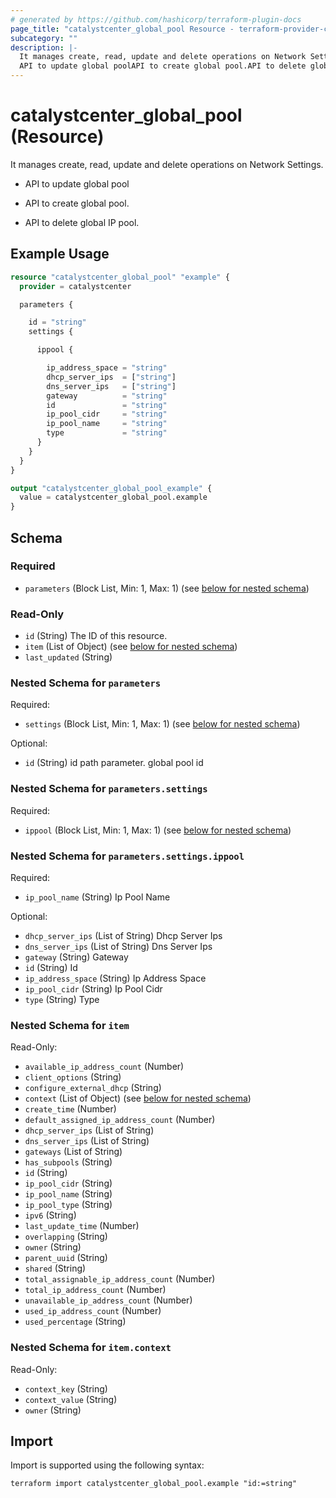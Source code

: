 ```yaml
---
# generated by https://github.com/hashicorp/terraform-plugin-docs
page_title: "catalystcenter_global_pool Resource - terraform-provider-catalystcenter"
subcategory: ""
description: |-
  It manages create, read, update and delete operations on Network Settings.
  API to update global poolAPI to create global pool.API to delete global IP pool.
---
```


# catalystcenter_global_pool (Resource)

It manages create, read, update and delete operations on Network Settings.

- API to update global pool

- API to create global pool.

- API to delete global IP pool.

## Example Usage

```terraform
resource "catalystcenter_global_pool" "example" {
  provider = catalystcenter

  parameters {

    id = "string"
    settings {

      ippool {

        ip_address_space = "string"
        dhcp_server_ips  = ["string"]
        dns_server_ips   = ["string"]
        gateway          = "string"
        id               = "string"
        ip_pool_cidr     = "string"
        ip_pool_name     = "string"
        type             = "string"
      }
    }
  }
}

output "catalystcenter_global_pool_example" {
  value = catalystcenter_global_pool.example
}
```

<!-- schema generated by tfplugindocs -->
## Schema

### Required

- `parameters` (Block List, Min: 1, Max: 1) (see [below for nested schema](#nestedblock--parameters))

### Read-Only

- `id` (String) The ID of this resource.
- `item` (List of Object) (see [below for nested schema](#nestedatt--item))
- `last_updated` (String)

<a id="nestedblock--parameters"></a>
### Nested Schema for `parameters`

Required:

- `settings` (Block List, Min: 1, Max: 1) (see [below for nested schema](#nestedblock--parameters--settings))

Optional:

- `id` (String) id path parameter. global pool id

<a id="nestedblock--parameters--settings"></a>
### Nested Schema for `parameters.settings`

Required:

- `ippool` (Block List, Min: 1, Max: 1) (see [below for nested schema](#nestedblock--parameters--settings--ippool))

<a id="nestedblock--parameters--settings--ippool"></a>
### Nested Schema for `parameters.settings.ippool`

Required:

- `ip_pool_name` (String) Ip Pool Name

Optional:

- `dhcp_server_ips` (List of String) Dhcp Server Ips
- `dns_server_ips` (List of String) Dns Server Ips
- `gateway` (String) Gateway
- `id` (String) Id
- `ip_address_space` (String) Ip Address Space
- `ip_pool_cidr` (String) Ip Pool Cidr
- `type` (String) Type




<a id="nestedatt--item"></a>
### Nested Schema for `item`

Read-Only:

- `available_ip_address_count` (Number)
- `client_options` (String)
- `configure_external_dhcp` (String)
- `context` (List of Object) (see [below for nested schema](#nestedobjatt--item--context))
- `create_time` (Number)
- `default_assigned_ip_address_count` (Number)
- `dhcp_server_ips` (List of String)
- `dns_server_ips` (List of String)
- `gateways` (List of String)
- `has_subpools` (String)
- `id` (String)
- `ip_pool_cidr` (String)
- `ip_pool_name` (String)
- `ip_pool_type` (String)
- `ipv6` (String)
- `last_update_time` (Number)
- `overlapping` (String)
- `owner` (String)
- `parent_uuid` (String)
- `shared` (String)
- `total_assignable_ip_address_count` (Number)
- `total_ip_address_count` (Number)
- `unavailable_ip_address_count` (Number)
- `used_ip_address_count` (Number)
- `used_percentage` (String)

<a id="nestedobjatt--item--context"></a>
### Nested Schema for `item.context`

Read-Only:

- `context_key` (String)
- `context_value` (String)
- `owner` (String)

## Import

Import is supported using the following syntax:

```shell
terraform import catalystcenter_global_pool.example "id:=string"
```
